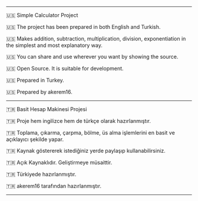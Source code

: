 
---------------------------------------------------------------------------------------------------------------------------

:us:  Simple Calculator Project

:us:  The project has been prepared in both English and Turkish.

:us:  Makes addition, subtraction, multiplication, division, exponentiation in the simplest and most explanatory way.

:us:  You can share and use wherever you want by showing the source.

:us:  Open Source. It is suitable for development.

:us:  Prepared in Turkey.

:us:  Prepared by akerem16.

---------------------------------------------------------------------------------------------------------------------------

:tr:  Basit Hesap Makinesi Projesi

:tr:  Proje hem ingilizce hem de türkçe olarak hazırlanmıştır.

:tr:  Toplama, çıkarma, çarpma, bölme, üs alma işlemlerini en basit ve açıklayıcı şekilde yapar.

:tr:  Kaynak göstererek istediğiniz yerde paylaşıp kullanabilirsiniz.

:tr:  Açık Kaynaklıdır. Geliştirmeye müsaittir.

:tr:  Türkiyede hazırlanmıştır.

:tr:  akerem16 tarafından hazırlanmıştır.

---------------------------------------------------------------------------------------------------------------------------
